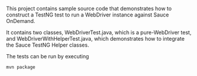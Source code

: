 This project contains sample source code that demonstrates how to construct a TestNG test to run a
WebDriver instance against Sauce OnDemand.

It contains two classes, WebDriverTest.java, which is a pure-WebDriver test, and WebDriverWithHelperTest.java,
which demonstrates how to integrate the Sauce TestNG Helper classes.

The tests can be run by executing

    mvn package